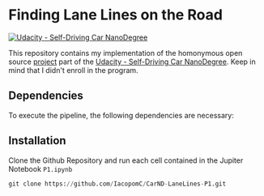 # **Finding Lane Lines on the Road** 
[![Udacity - Self-Driving Car NanoDegree](https://s3.amazonaws.com/udacity-sdc/github/shield-carnd.svg)](http://www.udacity.com/drive)

This repository contains my implementation of the homonymous open source [project](https://github.com/udacity/CarND-LaneLines-P1) part of the [Udacity - Self-Driving Car NanoDegree](http://www.udacity.com/drive). Keep in mind that I didn't enroll in the program.

Dependencies
---
To execute the pipeline, the following dependencies are necessary:

Installation
---
Clone the Github Repository and run each cell contained in the Jupiter Notebook `P1.ipynb`

```python
git clone https://github.com/IacopomC/CarND-LaneLines-P1.git
```
